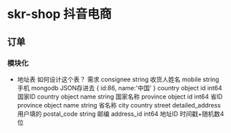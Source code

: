# skr-shop 抖音电商

## 订单

### 模块化
  - 地址表
    如何设计这个表？
    需求
    consignee  string 收货人姓名
    mobile string 手机
    mongodb  JSON存进去 
    {
        id:86,
        name:'中国'
    }
    country object id int64 国家ID
    country object name string 国家名称
    province object id int64 省ID
    province object name string 省名称
    city
    country
    street
    detailed_address  用户填的
    postal_code string 邮编
    address_id int64 地址ID
    时间戳+随机数4位
    